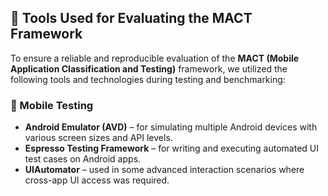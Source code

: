 ## 🧪 Tools Used for Evaluating the MACT Framework

To ensure a reliable and reproducible evaluation of the **MACT (Mobile Application Classification and Testing)** framework, we utilized the following tools and technologies during testing and benchmarking:

### 📱 Mobile Testing
- **Android Emulator (AVD)** – for simulating multiple Android devices with various screen sizes and API levels.
- **Espresso Testing Framework** – for writing and executing automated UI test cases on Android apps.
- **UIAutomator** – used in some advanced interaction scenarios where cross-app UI access was required.
